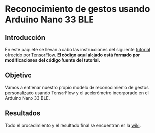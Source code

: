 # Reconocimiento de gestos usando Arduino Nano 33 BLE
## Introducción
En este paquete se llevan a cabo las instrucciones del siguiente [tutorial](https://blog.tensorflow.org/2019/11/how-to-get-started-with-machine.html?hl=es-419) ofrecido por [TensorFlow](https://www.tensorflow.org/). **El código aquí alojado está formado por modificaciones del código fuente del tutorial.**

## Objetivo
Vamos a entrenar nuestro propio modelo de reconocimiento de gestos personalizado usando TensorFlow y el acelerómetro incorporado en el Arduino Nano 33 BLE.

## Resultados
Todo el procedimiento y el resultado final se encuentran en la [wiki]().